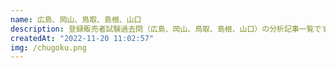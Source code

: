 ```yaml
---
name: 広島、岡山、鳥取、島根、山口
description: 登録販売者試験過去問（広島、岡山、鳥取、島根、山口）の分析記事一覧です
createdAt: "2022-11-20 11:02:57"
img: /chugoku.png
---
```


